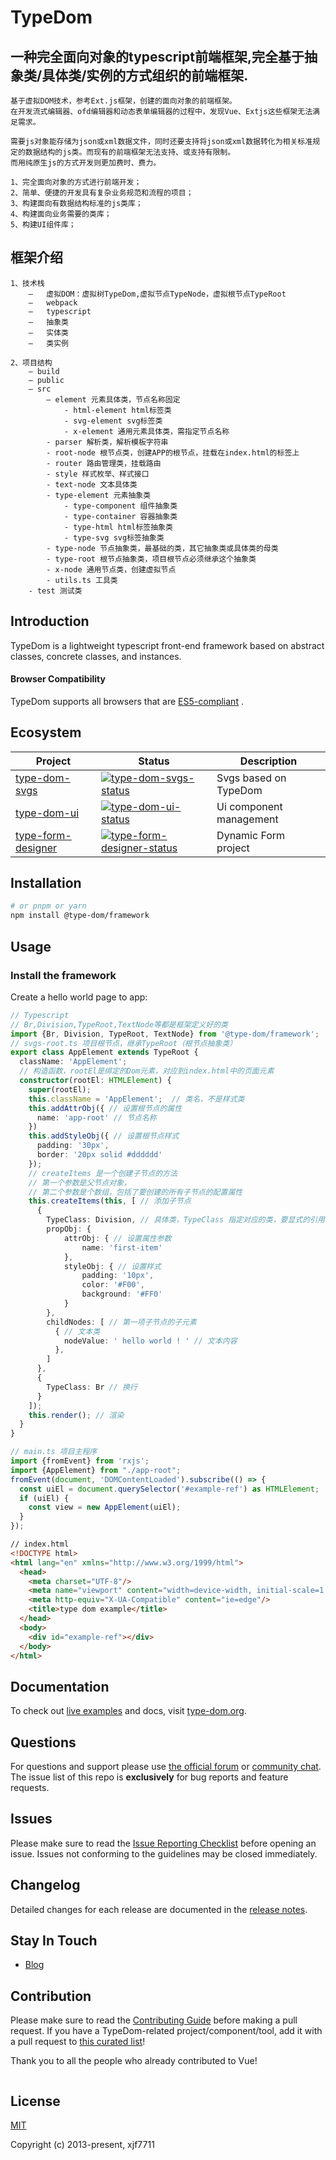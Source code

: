 # TypeDom

##  一种完全面向对象的typescript前端框架,完全基于抽象类/具体类/实例的方式组织的前端框架.
    基于虚拟DOM技术，参考Ext.js框架，创建的面向对象的前端框架。
    在开发流式编辑器、ofd编辑器和动态表单编辑器的过程中，发现Vue、Extjs这些框架无法满足需求。
    
    需要js对象能存储为json或xml数据文件，同时还要支持将json或xml数据转化为相关标准规定的数据结构的js类。而现有的前端框架无法支持、或支持有限制。
    而用纯原生js的方式开发则更加费时、费力。

    1、完全面向对象的方式进行前端开发；
    2、简单、便捷的开发具有复杂业务规范和流程的项目；
    3、构建面向有数据结构标准的js类库；
    4、构建面向业务需要的类库；
    5、构建UI组件库；

## 框架介绍

    1、技术栈
        –	虚拟DOM：虚拟树TypeDom,虚拟节点TypeNode，虚拟根节点TypeRoot
        –	webpack
        –	typescript
        –	抽象类
        –	实体类
        –	类实例

    2、项目结构
        – build
        – public
        – src
            – element 元素具体类，节点名称固定
                - html-element html标签类
                - svg-element svg标签类
                - x-element 通用元素具体类，需指定节点名称
            - parser 解析类，解析模板字符串
            - root-node 根节点类，创建APP的根节点，挂载在index.html的标签上
            - router 路由管理类，挂载路由
            - style 样式枚举、样式接口
            - text-node 文本具体类
            - type-element 元素抽象类
                - type-component 组件抽象类
                - type-container 容器抽象类
                - type-html html标签抽象类
                - type-svg svg标签抽象类
            - type-node 节点抽象类，最基础的类，其它抽象类或具体类的母类
            - type-root 根节点抽象类，项目根节点必须继承这个抽象类
            - x-node 通用节点类，创建虚拟节点
            - utils.ts 工具类
        - test 测试类

## Introduction

TypeDom is a lightweight typescript front-end framework based on abstract classes, concrete classes, and instances.

#### Browser Compatibility

TypeDom supports all browsers that are [ES5-compliant](https://kangax.github.io/compat-table/es5/) .

## Ecosystem

| Project              | Status                                                     | Description             |
|----------------------|------------------------------------------------------------|-------------------------|
| [type-dom-svgs]      | [![type-dom-svgs-status]][type-dom-svgs-package]           | Svgs based on TypeDom   |
| [type-dom-ui]        | [![type-dom-ui-status]][type-dom-ui-package]               | Ui component management |
| [type-form-designer] | [![type-form-designer-status]][type-form-designer-package] | Dynamic Form project    |

[type-dom-svgs]: https://github.com/xjf7711/type-dom-svgs
[type-dom-ui]: https://github.com/xjf7711/type-dom-ui
[type-form-designer]: https://github.com/xjf7711/type-form-designer
[type-dom-svgs-status]: https://img.shields.io/npm/v/vue-router.svg
[type-dom-ui-status]: https://img.shields.io/npm/v/vuex.svg
[type-form-designer-status]: https://img.shields.io/npm/v/@vue/cli.svg
[type-dom-svgs-package]: https://npmjs.com/package/type-dom-svgs
[type-dom-ui-package]: https://npmjs.com/package/type-dom-ui
[type-form-designer-package]: https://npmjs.com/package/type-form-designer


## Installation

```bash
# or pnpm or yarn
npm install @type-dom/framework
```

## Usage

### Install the framework

Create a hello world page to app:

```ts
// Typescript
// Br,Division,TypeRoot,TextNode等都是框架定义好的类
import {Br, Division, TypeRoot, TextNode} from '@type-dom/framework';
// svgs-root.ts 项目根节点，继承TypeRoot（根节点抽象类）
export class AppElement extends TypeRoot {
  className: 'AppElement';
  // 构造函数，rootEl是绑定的Dom元素，对应到index.html中的页面元素
  constructor(rootEl: HTMLElement) { 
    super(rootEl);
    this.className = 'AppElement';  // 类名，不是样式类
    this.addAttrObj({ // 设置根节点的属性
      name: 'app-root' // 节点名称
    })
    this.addStyleObj({ // 设置根节点样式
      padding: '30px',
      border: '20px solid #dddddd'
    });
    // createItems 是一个创建子节点的方法
    // 第一个参数是父节点对象，
    // 第二个参数是个数组，包括了要创建的所有子节点的配置属性
    this.createItems(this, [ // 添加子节点
      {
        TypeClass: Division, // 具体类，TypeClass 指定对应的类，要显式的引用，即import进来。
        propObj: {
            attrObj: { // 设置属性参数
                name: 'first-item'
            },
            styleObj: { // 设置样式
                padding: '10px',
                color: '#F00',
                background: '#FF0'
            }
        },
        childNodes: [ // 第一项子节点的子元素
          { // 文本类
            nodeValue: ' hello world ! ' // 文本内容
          },
        ]
      },
      {
        TypeClass: Br // 换行
      }
    ]);
    this.render(); // 渲染
  }
}

// main.ts 项目主程序
import {fromEvent} from 'rxjs';
import {AppElement} from "./app-root";
fromEvent(document, 'DOMContentLoaded').subscribe(() => {
  const uiEl = document.querySelector('#example-ref') as HTMLElement;
  if (uiEl) {
    const view = new AppElement(uiEl);
  }
});
```
```html
// index.html
<!DOCTYPE html>
<html lang="en" xmlns="http://www.w3.org/1999/html">
  <head>
    <meta charset="UTF-8"/>
    <meta name="viewport" content="width=device-width, initial-scale=1.0"/>
    <meta http-equiv="X-UA-Compatible" content="ie=edge"/>
    <title>type dom example</title>
  </head>
  <body>
    <div id="example-ref"></div>
  </body> 
</html>
```


## Documentation

To check out [live examples](https://) and docs, visit [type-dom.org](https://).

## Questions

For questions and support please use [the official forum](https://forum.***.org) or [community chat](https://chat.***.org/). The issue list of this repo is **exclusively** for bug reports and feature requests.

## Issues

Please make sure to read the [Issue Reporting Checklist](https://github.com/xjf7711/type-dom/blob/dev/.github/CONTRIBUTING.md#issue-reporting-guidelines) before opening an issue. Issues not conforming to the guidelines may be closed immediately.

## Changelog

Detailed changes for each release are documented in the [release notes](https://github.com/xjf7711/type-dom/releases).

## Stay In Touch

- [Blog](https://www.cnblogs.com/Xu7711/comments)

## Contribution

Please make sure to read the [Contributing Guide](https://github.com/xjf7711/type-dom/blob/dev/.github/CONTRIBUTING.md) before making a pull request. If you have a TypeDom-related project/component/tool, add it with a pull request to [this curated list](https://github.com/xfj7711/awesome-type-dom)!

Thank you to all the people who already contributed to Vue!

<a href="https://github.com/vuejs/vue/graphs/contributors"><img src="" /></a>

## License

[MIT](https://opensource.org/licenses/MIT)

Copyright (c) 2013-present, xjf7711

